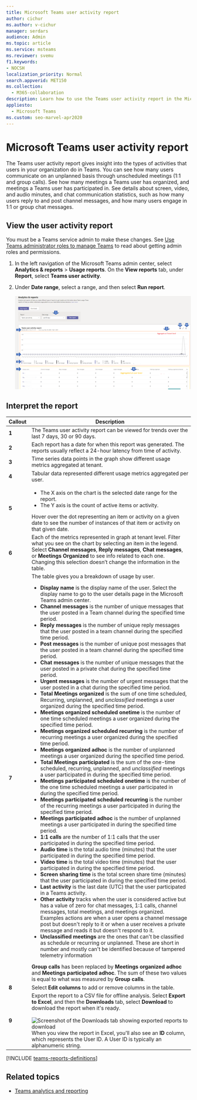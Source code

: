 ```yaml
---
title: Microsoft Teams user activity report
author: cichur
ms.author: v-cichur
manager: serdars
audience: Admin
ms.topic: article
ms.service: msteams
ms.reviewer: svemu
f1.keywords:
- NOCSH
localization_priority: Normal
search.appverid: MET150
ms.collection: 
  - M365-collaboration
description: Learn how to use the Teams user activity report in the Microsoft Teams admin center to see how users in your organization are using Teams.
appliesto: 
  - Microsoft Teams
ms.custom: seo-marvel-apr2020
---
```


# Microsoft Teams user activity report

The Teams user activity report gives insight into the types of activities that users in your organization do in Teams. You can see how many users communicate on an unplanned basis through unscheduled meetings (1:1 and group calls). See how many meetings a Teams user has organized, and meetings a Teams user has participated in. See details about screen, video, and audio minutes, and chat communication statistics, such as how many users reply to and post channel messages, and how many users engage in 1:1 or group chat messages.

## View the user activity report

You must be a Teams service admin to make these changes. See [Use Teams administrator roles to manage Teams](https://docs.microsoft.com/microsoftteams/using-admin-roles) to read about getting admin roles and permissions.

1. In the left navigation of the Microsoft Teams admin center, select **Analytics & reports** > **Usage reports**. On the **View reports** tab, under **Report**, select **Teams user activity**.
2. Under **Date range**, select a range, and then select **Run report**.

    ![Screenshot of the Teams user activity report in the Teams admin center with callouts](../media/teams-reports-user-activity-with-callouts.png "Screenshot of the Teams user activity report in the Teams admin center with callouts")

## Interpret the report

|Callout |Description  |
|--------|-------------|
|**1**   |The Teams user activity report can be viewed for trends over the last 7 days, 30 or 90 days. |
|**2**   |Each report has a date for when this report was generated. The reports usually reflect a 24-hour latency from time of activity. |
|**3**   |Time series data points in the graph show different usage metrics aggregated at tenant. |
|**4**   |Tabular data represented different usage metrics aggregated per user. |
|**5**   |<ul><li>The X axis on the chart is the selected date range for the report.</li> <li> The Y axis is the count of active items or activity.</li> </ul>Hover over the dot representing an item or activity on a given date to see the number of instances of that item or activity on that given date.|
|**6**   | Each of the metrics represented in graph at tenant level. Filter what you see on the chart by selecting an item in the legend. Select **Channel messages**, **Reply messages**,  **Chat messages**, or **Meetings Organized** to see info related to each one. Changing this selection doesn’t change the information in the table. |
|**7**   |The table gives you a breakdown of usage by user.   <ul><li>**Display name** is the display name of the user. Select the display name to go to the user details page in the Microsoft Teams admin center.</li><li>**Channel messages** is the number of unique messages that the user posted in a Team channel during the specified time period.</li><li>**Reply messages** is the number of unique reply messages that the user posted in a team channel during the specified time period.</li> <li>**Post messages** is the number of unique post messages that the user posted in a team channel during the specified time period.</li><li>**Chat messages** is the number of unique messages that the user posted in a private chat during the specified time period.</li><li>**Urgent messages** is the number of urgent messages that the user posted in a  chat during the specified time period.</li><li>**Total Meetings organized** is the sum of one time scheduled, Recurring, unplanned, and <em>unclassified</em> meetings a user organized during the specified time period.</li><li>**Meetings organized scheduled onetime** is the number of one time scheduled meetings a user organized during the specified time period.</li><li>**Meetings organized scheduled recurring** is the number of recurring meetings a user organized during the specified time period.</li><li>**Meetings organized adhoc** is the number of unplanned meetings a user organized during the specified time period.</li><li>**Total Meetings participated** is the sum  of the one-time scheduled, recurring, unplanned, and <em>unclassified</em> meetings a user participated in during the specified time period.</li><li>**Meetings participated scheduled onetime** is the number of the one time scheduled meetings a user participated in during the specified time period.</li><li>**Meetings participated scheduled recurring** is the number of the recurring meetings a user participated in during the specified time period.</li><li>**Meetings participated adhoc** is the number of unplanned meetings a user participated in during the specified time period.</li><li>**1:1 calls** are the number of 1:1 calls that the user participated in during the specified time period.</li><li>**Audio time** is the total audio time (minutes) that the user participated in during the specified time period.</li><li>**Video time** is the total video time (minutes) that the user participated in during the specified time period.</li><li>**Screen sharing time** is the total screen share time (minutes) that the user participated in during the specified time period.</li>  <li>**Last activity** is the last date (UTC) that the user participated in a Teams activity.</li><li>**Other activity** tracks when the user is considered active but has a value of zero for chat messages, 1:1 calls, channel messages, total meetings, and meetings organized. Examples actions are when a user opens a channel message post but doesn't reply to it or when a user receives a private message and reads it but doesn't respond to it.</li> <li>**Unclassified meetings** are the ones that can't be classified as schedule or recurring or unplanned. These are short in number and mostly can't be identified because of tampered telemetry information</li> </ul>**Group calls** has been replaced by **Meetings organized adhoc** and **Meetings participated adhoc**. The sum of these two values is equal to what was measured by **Group calls**.
|**8**   |Select **Edit columns** to add or remove columns in the table. |
|**9**   |Export the report to a CSV file for offline analysis. Select **Export to Excel**, and then the **Downloads** tab, select **Download** to download the report when it's ready.<br><br>![Screenshot of the Downloads tab showing exported reports to download](../media/teams-reports-export-to-csv.png) <br>When you view the report in Excel, you'll also see an **ID** column, which represents the User ID. A User ID is typically an alphanumeric string. ||

[!INCLUDE [teams-reports-definitions](../includes/teams-reports-definitions.md)]

## Related topics

- [Teams analytics and reporting](teams-reporting-reference.md)
